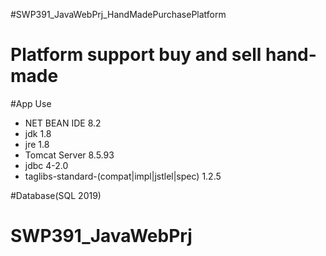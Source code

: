 #SWP391_JavaWebPrj_HandMadePurchasePlatform

# Platform support buy and sell hand-made

#App Use
+ NET BEAN IDE 8.2
+ jdk 1.8
+ jre 1.8
+ Tomcat Server 8.5.93
+ jdbc 4-2.0
+ taglibs-standard-(compat|impl|jstlel|spec) 1.2.5

#Database(SQL 2019)

# SWP391_JavaWebPrj